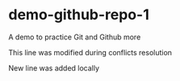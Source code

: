 # demo-github-repo-1
A demo to practice Git and Github more

This line was modified during conflicts resolution

New line was added locally